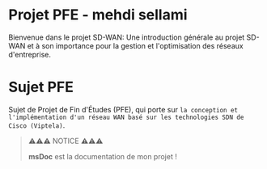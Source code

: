 # Projet PFE - mehdi sellami

Bienvenue dans le projet SD-WAN: Une introduction générale au projet SD-WAN et à son importance pour la gestion et l'optimisation des réseaux d'entreprise.

# Sujet PFE

Sujet de Projet de Fin d'Études (PFE), qui porte sur `la conception et l'implémentation d'un réseau WAN basé sur les technologies SDN de Cisco (Viptela)`.

> ⚠️⚠️⚠️ NOTICE ⚠️⚠️⚠️
>
> **msDoc** est la documentation de mon projet !
